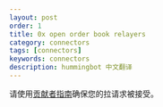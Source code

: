 ```yaml
---
layout: post
order: 1
title: 0x open order book relayers
category: connectors
tags: [connectors]
keywords: connectors
description: hummingbot 中文翻译
---
```



请使用[贡献者指南](https://github.com/coinalpha/hummingbot/blob/master/CONTRIBUTING.md)确保您的拉请求被接受。


